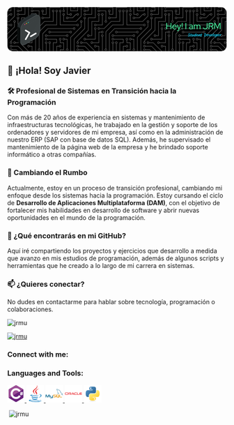 <!--
**JRMu/jRMu** is a ✨ _special_ ✨ repository because its `README.md` (this file) appears on your GitHub profile.
-->
<img src="https://github.com/JRMu/JRMu/blob/main/github-header-image4.png?raw=true">

## 👋 ¡Hola! Soy Javier

### 🛠️ Profesional de Sistemas en Transición hacia la Programación

Con más de 20 años de experiencia en sistemas y mantenimiento de infraestructuras tecnológicas, he trabajado en la gestión y soporte de los ordenadores y servidores de mi empresa, así como en la administración de nuestro ERP (SAP con base de datos SQL). Además, he supervisado el mantenimiento de la página web de la empresa y he brindado soporte informático a otras compañías.

### 🎯 Cambiando el Rumbo
Actualmente, estoy en un proceso de transición profesional, cambiando mi enfoque desde los sistemas hacia la programación. Estoy cursando el ciclo de **Desarrollo de Aplicaciones Multiplataforma (DAM)**, con el objetivo de fortalecer mis habilidades en desarrollo de software y abrir nuevas oportunidades en el mundo de la programación.

### 🚀 ¿Qué encontrarás en mi GitHub?
Aquí iré compartiendo los proyectos y ejercicios que desarrollo a medida que avanzo en mis estudios de programación, además de algunos scripts y herramientas que he creado a lo largo de mi carrera en sistemas.

### 📫 ¿Quieres conectar?
No dudes en contactarme para hablar sobre tecnología, programación o colaboraciones.


<p align="left"> <img src="https://komarev.com/ghpvc/?username=jrmu&label=Profile%20views&color=0e75b6&style=flat" alt="jrmu" /> </p>

<p align="left"> <a href="https://github.com/ryo-ma/github-profile-trophy"><img src="https://github-profile-trophy.vercel.app/?username=jrmu" alt="jrmu" /></a> </p>

<h3 align="left">Connect with me:</h3>
<p align="left">
</p>

<h3 align="left">Languages and Tools:</h3>
<p align="left"> <a href="https://www.w3schools.com/cs/" target="_blank" rel="noreferrer"> <img src="https://raw.githubusercontent.com/devicons/devicon/master/icons/csharp/csharp-original.svg" alt="csharp" width="40" height="40"/> </a> <a href="https://www.java.com" target="_blank" rel="noreferrer"> <img src="https://raw.githubusercontent.com/devicons/devicon/master/icons/java/java-original.svg" alt="java" width="40" height="40"/> </a> <a href="https://www.mysql.com/" target="_blank" rel="noreferrer"> <img src="https://raw.githubusercontent.com/devicons/devicon/master/icons/mysql/mysql-original-wordmark.svg" alt="mysql" width="40" height="40"/> </a> <a href="https://www.oracle.com/" target="_blank" rel="noreferrer"> <img src="https://raw.githubusercontent.com/devicons/devicon/master/icons/oracle/oracle-original.svg" alt="oracle" width="40" height="40"/> </a> <a href="https://www.python.org" target="_blank" rel="noreferrer"> <img src="https://raw.githubusercontent.com/devicons/devicon/master/icons/python/python-original.svg" alt="python" width="40" height="40"/> </a> </p>



<p>&nbsp;<img align="center" src="https://github-readme-stats.vercel.app/api?username=jrmu&show_icons=true&theme=dark&locale=en" alt="jrmu" /></p>
<!--
**<p><img align="center" src="https://github-readme-streak-stats.herokuapp.com/?user=jrmu&theme=dark" alt="jrmu" /></p>**
-->

